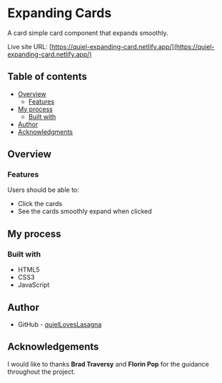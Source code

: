 # Expanding Cards

A card simple card component that expands smoothly.

Live site URL: [https://quiel-expanding-card.netlify.app/](https://quiel-expanding-card.netlify.app/)

## Table of contents

- [Overview](#overview)
  - [Features](#features)
- [My process](#my-process)
  - [Built with](#built-with)
- [Author](#author)
- [Acknowledgments](#acknowledgments)

## Overview

### Features

Users should be able to:

- Click the cards
- See the cards smoothly expand when clicked

## My process

### Built with

- HTML5
- CSS3
- JavaScript

## Author

- GitHub - [quielLovesLasagna](https://github.com/quielLovesLasagna)

## Acknowledgements

I would like to thanks **Brad Traversy** and **Florin Pop** for the guidance throughout the project.
